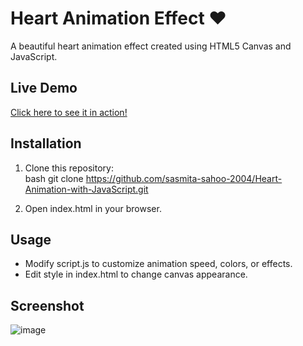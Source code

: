 # Heart Animation Effect ❤  

A beautiful heart animation effect created using HTML5 Canvas and JavaScript.  

## Live Demo  
[Click here to see it in action!](https://sasmita-sahoo-2004.github.io/Heart-Animation-with-JavaScript/)  

##  Installation  
1. Clone this repository:  
   bash
   git clone https://github.com/sasmita-sahoo-2004/Heart-Animation-with-JavaScript.git
   
2. Open index.html in your browser.  

##  Usage  
- Modify script.js to customize animation speed, colors, or effects.  
- Edit style in index.html to change canvas appearance.  

##  Screenshot  
![image](https://github.com/user-attachments/assets/84e4e0cc-9dee-44ff-9199-01be430a5b3f)
